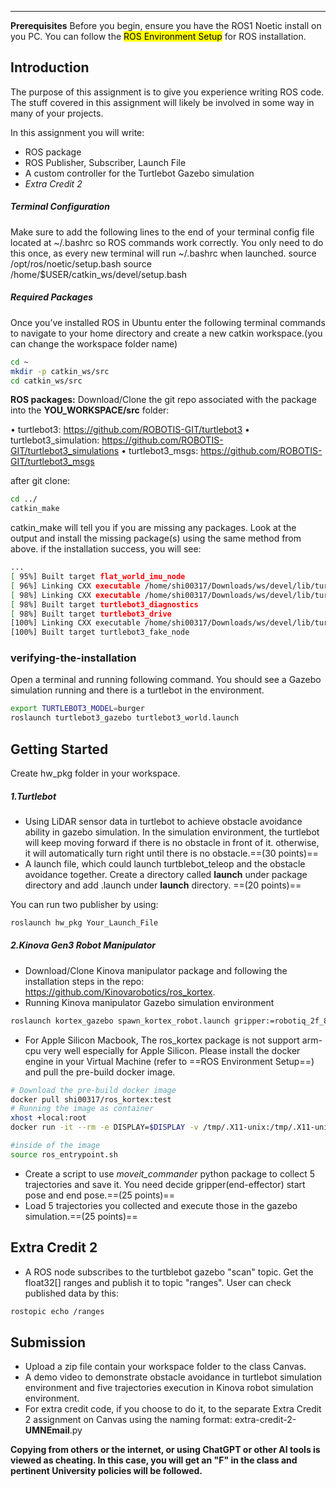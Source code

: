 
---
**Prerequisites**
Before you begin, ensure you have the ROS1 Noetic install on you PC. You can follow the <mark>ROS Environment Setup</mark> for ROS installation.

## **Introduction**

The purpose of this assignment is to give you experience writing ROS code. The stuff covered in this assignment will likely be involved in some way in many of your projects.

In this assignment you will write:
- ROS package
- ROS Publisher, Subscriber, Launch File
- A custom controller for the Turtlebot Gazebo simulation
- *Extra Credit 2*

##### Terminal Configuration

Make sure to add the following lines to the end of your terminal config file located at ~/.bashrc so ROS commands work correctly. You only need to do this once, as every new terminal will run ~/.bashrc when launched.
	source /opt/ros/noetic/setup.bash
	source /home/$USER/catkin_ws/devel/setup.bash

##### Required Packages

Once you’ve installed ROS in Ubuntu enter the following terminal commands to navigate to your home directory and create a new catkin workspace.(you can change the workspace folder name)
```bash
cd ~
mkdir -p catkin_ws/src
cd catkin_ws/src
```

**ROS packages:**
Download/Clone the git repo associated with the package into the **YOU_WORKSPACE/src** folder:

• turtlebot3: https://github.com/ROBOTIS-GIT/turtlebot3
• turtlebot3_simulation: https://github.com/ROBOTIS-GIT/turtlebot3_simulations
• turtlebot3_msgs: https://github.com/ROBOTIS-GIT/turtlebot3_msgs

after git clone:
```bash
cd ../
catkin_make
```
catkin_make will tell you if you are missing any packages. Look at the output and install the missing package(s) using the same method from above.
if the installation success, you will see:
```bash
...
[ 95%] Built target flat_world_imu_node
[ 96%] Linking CXX executable /home/shi00317/Downloads/ws/devel/lib/turtlebot3_bringup/turtlebot3_diagnostics
[ 98%] Linking CXX executable /home/shi00317/Downloads/ws/devel/lib/turtlebot3_gazebo/turtlebot3_drive
[ 98%] Built target turtlebot3_diagnostics
[ 98%] Built target turtlebot3_drive
[100%] Linking CXX executable /home/shi00317/Downloads/ws/devel/lib/turtlebot3_fake/turtlebot3_fake_node
[100%] Built target turtlebot3_fake_node

```

### verifying-the-installation
Open a terminal and running following command. You should see a Gazebo simulation running and there is a turtlebot in the environment.
```bash
export TURTLEBOT3_MODEL=burger
roslaunch turtlebot3_gazebo turtlebot3_world.launch
```

## **Getting Started**
Create hw_pkg folder in your workspace.
##### 1.Turtlebot
-  Using LiDAR sensor data in turtlebot to achieve obstacle avoidance ability in gazebo simulation. In the simulation environment, the turtlebot will keep moving forward  if there is no obstacle in front of it. otherwise, it will automatically turn right until there is no obstacle.==(30 points)==
- A launch file, which could launch turtblebot_teleop and the obstacle avoidance together. Create a directory called **launch** under package directory and add .launch under **launch** directory. ==(20 points)==

You can run two publisher by using:
```bash 
roslaunch hw_pkg Your_Launch_File
```

##### 2.Kinova Gen3 Robot Manipulator
- Download/Clone Kinova manipulator package and following the installation steps in the repo: https://github.com/Kinovarobotics/ros_kortex. 
- Running Kinova manipulator Gazebo simulation environment
 ```bash
 roslaunch kortex_gazebo spawn_kortex_robot.launch gripper:=robotiq_2f_85
```
- For Apple Silicon Macbook, The ros_kortex package is not support arm-cpu very well especially for Apple Silicon. Please install the docker engine in your Virtual Machine (refer to ==ROS Environment Setup==) and pull the pre-build docker image. 
```bash
# Download the pre-build docker image
docker pull shi00317/ros_kortex:test
# Running the image as container 
xhost +local:root
docker run -it --rm -e DISPLAY=$DISPLAY -v /tmp/.X11-unix:/tmp/.X11-unix --net=host -e ROS_MASTER_URI=http://172.17.0.1:11311 -e ROS_IP=172.17.0.1 shi00317/ros_kortex:test
```
```bash
#inside of the image
source ros_entrypoint.sh
```
- Create a script to use *moveit_commander* python package to collect 5 trajectories and save it. You need decide gripper(end-effector) start pose and end pose.==(25 points)==
- Load 5 trajectories you collected and execute those in the gazebo simulation.==(25 points)==
## **Extra Credit 2**
 - A ROS node subscribes to the turtblebot gazebo "scan" topic. Get the float32[] ranges and publish it to topic "ranges".  User can check published data by this:
```bash
rostopic echo /ranges
```

## **Submission**

- Upload a zip file contain your workspace folder to the class Canvas. 
-  A demo video to demonstrate obstacle avoidance in turtlebot simulation environment and five trajectories execution in Kinova robot simulation environment.  
- For extra credit code, if you choose to do it, to the separate Extra Credit 2 assignment on Canvas using the naming format: extra-credit-2-**UMNEmail**.py


**Copying from others or the internet, or using ChatGPT or other AI tools is viewed as cheating. ln this case, you will get an "F" in the class and pertinent University policies will be followed.**

